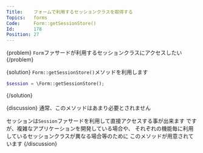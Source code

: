 ```yaml
---
Title:    フォームで利用するセッションクラスを取得する
Topics:   forms
Code:     Form::getSessionStore()
Id:       178
Position: 27
---
```


{problem}
`Form`ファサードが利用するセッションクラスにアクセスしたい
{/problem}

{solution}
`Form::getSessionStore()`メソッドを利用します

```php
$session = \Form::getSessionStore();
```
{/solution}

{discussion}
通常、このメソッドはあまり必要とされません

セッションは`Session`ファサードを利用して直接アクセスする事が出来ます
ですが、複雑なアプリケーションを開発している場合や、
それぞれの機能毎に利用しているセッションクラスが異なる場合等のために
このメソッドが用意されています
{/discussion}
